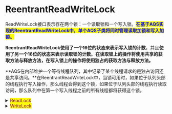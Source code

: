 # ReentrantReadWriteLock

ReadWriteLock接口表示存在两个锁：一个读取锁和一个写入锁。<mark style="color:blue;">**在基于AQS实现的ReentrantReadWriteLock中，单个AQS子类将同时管理读取加锁和写入加锁。**</mark>

**ReentrantReadWriteLock使用了一个16位的状态来表示写入锁的计数**，并且**使用了另一个16位的状态来表示读取锁的计数**。**在读取锁上的操作将使用共享的获取方法与释放方法，在写入锁上的操作将使用独占的获取方法与释放方法。**

**AQS在内部维护一个等待线程队列，其中记录了某个线程请求的是独占访问还是共享访问。**在ReentrantReadWriteLock中，当锁可用时，如果位于队列头部的线程执行写入操作，那么线程会得到这个锁，如果位于队列头部的线程执行读取访问，那么队列中在第一个写入线程之前的所有线程都将获得这个锁。

<details>

<summary><mark style="color:purple;">ReadLock</mark></summary>

```java
public static class ReadLock implements Lock, java.io.Serializable {

    private final Sync sync;

    protected ReadLock(ReentrantReadWriteLock lock) {
        sync = lock.sync;
    }

    public void lock() {
        sync.acquireShared(1);
    }
    
    public void unlock() {
        sync.releaseShared(1);
    }
}
```

</details>

<details>

<summary><mark style="color:purple;">WriteLock</mark></summary>

```java
public static class WriteLock implements Lock, java.io.Serializable {

    private final Sync sync;

    protected WriteLock(ReentrantReadWriteLock lock) {
        sync = lock.sync;
    }

    public void lock() {
        sync.acquire(1);
    }
    
    public void unlock() {
        sync.release(1);
    }
}
```

</details>
